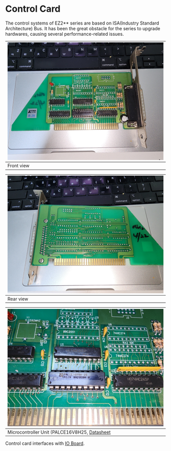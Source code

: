 # Control Card
The control systems of EZ2** series are based on ISA(Industry Standard Architecture) Bus. It has been the great obstacle for the series to upgrade hardwares, causing several performance-related issues.

|![Front view of the control card.](images/isa-control-card-front.jpg)|
|---|
|Front view|

|![Rear view of the control card.](images/isa-control-card-rear.jpg)|
|---|
|Rear view|

|![Microcontroller Unit of the control card.](images/isa-control-card-mcu.jpg)|
|---|
|Microcontroller Unit (PALCE16V8H25, [Datasheet](datasheets/PALCE16V8.PDF)|

Control card interfaces with [IO Board](docs/IO_BOARD.md).
